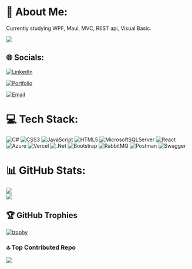 # 💫 About Me:
Currently studying WPF, Maui, MVC, REST api, Visual Basic.

![](https://komarev.com/ghpvc/?username=Milles98&color=blueviolet)

## 🌐 Socials:
[![LinkedIn](https://img.shields.io/badge/LinkedIn-%230077B5.svg?logo=linkedin&logoColor=white)](https://www.linkedin.com/in/mille-elfver-4428ab171/)

[![Portfolio](https://img.shields.io/badge/Check_Out_My_Portfolio-darkgreen)](https://millesportfolio.azurewebsites.net/)

[![Email](https://img.shields.io/badge/Contact_Me_(Email)-purple)](mailto:mille.elfver98@gmail.com)


# 💻 Tech Stack:
![C#](https://img.shields.io/badge/c%23-%23239120.svg?style=for-the-badge&logo=csharp&logoColor=white) ![CSS3](https://img.shields.io/badge/css3-%231572B6.svg?style=for-the-badge&logo=css3&logoColor=white) ![JavaScript](https://img.shields.io/badge/javascript-%23323330.svg?style=for-the-badge&logo=javascript&logoColor=%23F7DF1E) ![HTML5](https://img.shields.io/badge/html5-%23E34F26.svg?style=for-the-badge&logo=html5&logoColor=white) ![MicrosoftSQLServer](https://img.shields.io/badge/Microsoft%20SQL%20Server-CC2927?style=for-the-badge&logo=microsoft%20sql%20server&logoColor=white) ![React](https://img.shields.io/badge/react-%2320232a.svg?style=for-the-badge&logo=react&logoColor=%2361DAFB) ![Azure](https://img.shields.io/badge/azure-%230072C6.svg?style=for-the-badge&logo=microsoftazure&logoColor=white) ![Vercel](https://img.shields.io/badge/vercel-%23000000.svg?style=for-the-badge&logo=vercel&logoColor=white) ![.Net](https://img.shields.io/badge/.NET-5C2D91?style=for-the-badge&logo=.net&logoColor=white) ![Bootstrap](https://img.shields.io/badge/bootstrap-%238511FA.svg?style=for-the-badge&logo=bootstrap&logoColor=white) ![RabbitMQ](https://img.shields.io/badge/rabbitmq-FF6600?style=for-the-badge&logo=rabbitmq&logoColor=white) ![Postman](https://img.shields.io/badge/Postman-FF6C37?style=for-the-badge&logo=postman&logoColor=white) ![Swagger](https://img.shields.io/badge/-Swagger-%23Clojure?style=for-the-badge&logo=swagger&logoColor=white)
# 📊 GitHub Stats:
<!--
![](https://github-readme-stats.vercel.app/api?username=Milles98&theme=dark&hide_border=false&include_all_commits=true&count_private=true)<br/>
-->
![](https://github-readme-streak-stats.herokuapp.com/?user=Milles98&theme=dark&hide_border=false)<br/>
![](https://github-readme-stats.vercel.app/api/top-langs/?username=Milles98&theme=dark&hide_border=false&include_all_commits=true&count_private=true&layout=compact)

## 🏆 GitHub Trophies
[![trophy](https://github-profile-trophy.vercel.app/?username=Milles98&theme=onedark)](https://github.com/Milles98)

### 🔝 Top Contributed Repo
![](https://github-contributor-stats.vercel.app/api?username=Milles98&limit=5&theme=dark&combine_all_yearly_contributions=true)


<!-- Proudly created with GPRM ( https://gprm.itsvg.in ) -->

<!--
# Hi, I'm Mille Elfver 👋
I'm a passionate .NET developer student from Stockholm, Sweden. Focusing on building robust and scalable applications. 

🔧 Currently learning about WPF, MAUI, .NET Framework, Message Brokers and IoT

![](https://komarev.com/ghpvc/?username=Milles98&color=blueviolet)

![](https://github-profile-trophy.vercel.app/?username=Milles98&theme=radical&no-frame=false&no-bg=true&margin-w=4)

![Anurag's GitHub stats](https://github-readme-stats.vercel.app/api?username=Milles98&show_icons=true&theme=transparent)

## Contact Me

- My Email: [mille.elfver98@gmail.com](mailto:mille.elfver98@gmail.com)

- LinkedIn:  [Mille Elfver](https://www.linkedin.com/in/mille-elfver-4428ab171)

- Portfolio: [Mille's Portfolio](https://millesportfolio.azurewebsites.net/)

## Projects
🔭 Keep a lookout, more projects coming continuously!

👇 Below are some of them, take a look, most of them have live demo in the README description!


💬 How to reach me: mille.elfver98@gmail.com

💥 Check out my portfolio: https://millesportfolio.azurewebsites.net/

### 🔭 Keep a lookout, more projects coming continuously!

🔧 I’m currently working on a Retail Manager and Finance Tracker project to learn how to develop legacy code in .NET Framework while learning about WPF, MAUI and more.

**Milles98/Milles98** is a ✨ _special_ ✨ repository because its `README.md` (this file) appears on your GitHub profile.

Here are some ideas to get you started:

- 🔭 I’m currently working on ...
- 👯 I’m looking to collaborate on ...
- 🤔 I’m looking for help with ...
- 💬 Ask me about ...
- 😄 Pronouns: ...

Emoji Cheatsheet

People

:bowtie: 😄 😆 😊 😃 ☺️ 😏 😍 😘 😚 😳 😌 😆 😁 😉 😜 😝 😀 😗 😙 😛 😴 😟 😦 😧 😮 😬 😕 😯 😑 😒 😅 😓 😥 😩 😔 😞 😖 😨 😰 😣 😢 😭 😂 😲 😱 :neckbeard: 😫 😠 😡 😤 😪 😋 😷 😎 😵 👿 😈 😐 😶 😇 👽 💛 💙 💜 ❤️ 💚 💔 💓 💗 💕 💞 💘 💖 ✨ ⭐ 🌟 💫 💥 💥 💢 ❗ ❓ ❕ ❔ 💤 💨 💦 🎶 🎵 🔥 💩 💩 💩 👍 👍 👎 👎 👌 👊 👊 ✊ ✌️ 👋 ✋ ✋ 👐 ☝️ 👇 👈 👉 🙌 🙏 👆 👏 💪 🤘 🖕 🚶 🏃 🏃 👫 👪 👬 👭 💃 👯 🙆‍♀️ 🙅 💁 🙋 👰‍♀️ :person_with_pouting_face: :person_frowning: 🙇 💏 💑 💆 💇 💅 👦 👧 👩 👨 👶 👵 👴 :person_with_blond_hair: 👲 👳‍♂️ 👷 👮 👼 👸 😺 😸 😻 😽 😼 🙀 😿 😹 😾 👹 👺 🙈 🙉 🙊 💂‍♂️ 💀 🐾 👄 💋 💧 👂 👀 👃 👅 💌 👤 👥 💬 💭 :feelsgood: :finnadie: :goberserk: :godmode: :hurtrealbad: :rage1: :rage2: :rage3: :rage4: :suspect: :trollface: Nature

☀️ ☔ ☁️ ❄️ ⛄ ⚡ 🌀 🌁 🌊 🐱 🐶 🐭 🐹 🐰 🐺 🐸 🐯 🐨 🐻 🐷 🐽 🐮 🐗 🐵 🐒 🐴 🐎 🐫 🐑 🐘 🐼 🐍 🐦 🐤 🐥 🐣 🐔 🐧 🐢 🐛 🐝 🐜 🪲 🐌 🐙 🐠 🐟 🐳 🐋 🐬 🐄 🐏 🐀 🐃 🐅 🐇 🐉 🐐 🐓 🐕 🐖 🐁 🐂 🐲 🐡 🐊 🐪 🐆 🐈 🐩 🐾 💐 🌸 🌷 🍀 🌹 🌻 🌺 🍁 🍃 🍂 🌿 🍄 🌵 🌴 🌲 🌳 🌰 🌱 🌼 🌾 🐚 🌐 🌞 🌝 🌚 🌑 🌒 🌓 🌔 🌕 🌖 🌗 🌘 🌜 🌛 🌔 🌍 🌎 🌏 🌋 🌌 ⛅ :octocat: :squirrel: Objects

🎍 💝 🎎 🎒 🎓 🎏 🎆 🎇 🎐 🎑 🎃 👻 🎅 🎄 🎁 🔔 🔕 🎋 🎉 🎊 🎈 🔮 💿 📀 💾 📷 📹 🎥 💻 📺 📱 ☎️ ☎️ 📞 📟 📠 💽 📼 🔉 🔈 🔇 📢 📣 ⌛ ⏳ ⏰ ⌚ 📻 📡 ➿ 🔍 🔎 🔓 🔒 🔏 🔐 🔑 💡 🔦 🔆 🔅 🔌 🔋 📲 📧 📫 📮 🛀 🛁 🚿 🚽 🔧 🔩 🔨 💺 💰 💴 💵 💷 💶 💳 💸 📧 📥 📤 ✉️ 📨 📯 📪 📬 📭 📦 🚪 🚬 💣 🔫 🔪 💊 💉 📄 📃 📑 📊 📈 📉 📜 📋 📆 📅 📇 📁 📂 ✂️ 📌 📎 ✒️ ✏️ 📏 📐 📕 📗 📘 📙 📓 📔 📒 📚 🔖 📛 🔬 🔭 📰 🏈 🏀 ⚽ ⚾ 🎾 🎱 🏉 🎳 ⛳ 🚵 🚴 🏇 🏂 🏊 🏄 🎿 ♠️ ♥️ ♣️ ♦️ 💎 💍 🏆 🎼 🎹 🎻 👾 🎮 🃏 🎴 🎲 🎯 🀄 🎬 📝 📝 📖 🎨 🎤 🎧 🎺 🎷 🎸 👞 👡 👠 💄 👢 👕 👕 👔 👚 👗 🎽 👖 👘 👙 🎀 🎩 👑 👒 👞 🌂 💼 👜 👝 👛 👓 🎣 ☕ 🍵 🍶 🍼 🍺 🍻 🍸 🍹 🍷 🍴 🍕 🍔 🍟 🍗 🍖 🍝 🍛 🍤 🍱 🍣 🍥 🍙 🍘 🍚 🍜 🍲 🍢 🍡 🥚 🍞 🍩 🍮 🍦 🍨 🍧 🎂 🍰 🍪 🍫 🍬 🍭 🍯 🍎 🍏 🍊 🍋 🍒 🍇 🍉 🍓 🍑 🍈 🍌 🍐 🍍 🍠 🍆 🍅 🌽 Places

🏠 🏡 🏫 🏢 🏣 🏥 🏦 🏪 🏩 🏨 💒 ⛪ 🏬 🏤 🌇 🌆 🏯 🏰 ⛺ 🏭 🗼 🗾 🗻 🌄 🌅 🌠 🗽 🌉 🎠 🌈 🎡 ⛲ 🎢 🚢 🚤 ⛵ ⛵ 🚣 ⚓ 🚀 ✈️ 🚁 🚂 🚊 🚞 🚲 🚡 🚟 🚠 🚜 🚙 🚘 🚗 🚗 🚕 🚖 🚛 🚌 🚍 🚨 🚓 🚔 🚒 🚑 🚐 🚚 🚋 🚉 🚆 🚅 🚄 🚈 🚝 🚃 🚎 🎫 ⛽ 🚦 🚥 ⚠️ 🚧 🔰 🏧 🎰 🚏 💈 ♨️ 🏁 🎌 🏮 🗿 🎪 🎭 📍 🚩 🇯🇵 🇰🇷 🇨🇳 🇺🇸 🇫🇷 🇪🇸 🇮🇹 🇷🇺 🇬🇧 🇬🇧 🇩🇪 Symbols

1️⃣ 2️⃣ 3️⃣ 4️⃣ 5️⃣ 6️⃣ 7️⃣ 8️⃣ 9️⃣ 🔟 🔢 0️⃣ #️⃣ 🔣 ◀️ ⬇️ ▶️ ⬅️ 🔠 🔡 🔤 ↙️ ↘️ ➡️ ⬆️ ↖️ ↗️ ⏬ ⏫ 🔽 ⤵️ ⤴️ ↩️ ↪️ ↔️ ↕️ 🔼 🔃 🔄 ⏪ ⏩ ℹ️ 🆗 🔀 🔁 🔂 🆕 🔝 🆙 🆒 🆓 🆖 🎦 🈁 📶 🈹 🈴 🈺 🈯 🈷️ 🈶 🈵 🈚 🈸 🈳 🈲 🈂️ 🚻 🚹 🚺 🚼 🚭 🅿️ ♿ 🚇 🛄 🉑 🚾 🚰 🚮 ㊙️ ㊗️ Ⓜ️ 🛂 🛅 🛃 🉐 🆑 🆘 🆔 🚫 🔞 📵 🚯 🚱 🚳 🚷 🚸 ⛔ ✳️ ❇️ ✴️ 💟 🆚 📳 📴 💹 💱 ♈ ♉ ♊ ♋ ♌ ♍ ♎ ♏ ♐ ♑ ♒ ♓ ⛎ 🔯 ❎ 🅰️ 🅱️ 🆎 🅾️ 💠 ♻️ 🔚 🔙 🔛 🔜 🕐 🕜 🕙 🕥 🕚 🕦 🕛 🕧 🕑 🕝 🕒 🕞 🕓 🕟 🕔 🕠 🕕 🕡 🕖 🕢 🕗 🕣 🕘 🕤 💲 ©️ ®️ ™️ ❌ ❗ ‼️ ⁉️ ⭕ ✖️ ➕ ➖ ➗ 💮 💯 ✔️ ☑️ 🔘 🔗 ➰ 〰️ 〽️ 🔱 ▪️ ▫️ ◾ ◽ ◼️ ◻️ ⬛ ⬜ ✅ 🔲 🔳 ⚫ ⚪ 🔴 🔵 🔷 🔶 🔹 🔸 🔺 🔻 :shipit: Campfire also supports a few sounds

► /play secret► /play trombone► /play crickets► /play rimshot► /play vuvuzela► /play tmyk► /play live► /play drama► /play yeah► /play greatjob► /play pushit► /play nyan► /play tada► /play ohmy► /play bueller► /play ohyeah► /play 56k► /play dangerzone► /play horn► /play horror► /play loggins► /play yodel► /play sax► /play noooo► /play heygirl► /play inconceivable► /play deeper► /play whoomp► /play clowntown► /play what► /play bezos► /play trololo► /play makeitso► /play sexyback► /play bell► /play danielsan► /play greyjoy► /play story► /play dadgummit► /play rollout► /play cottoneyejoe► /play rumble► /play guarantee► /play unix► /play letitgo

-->
